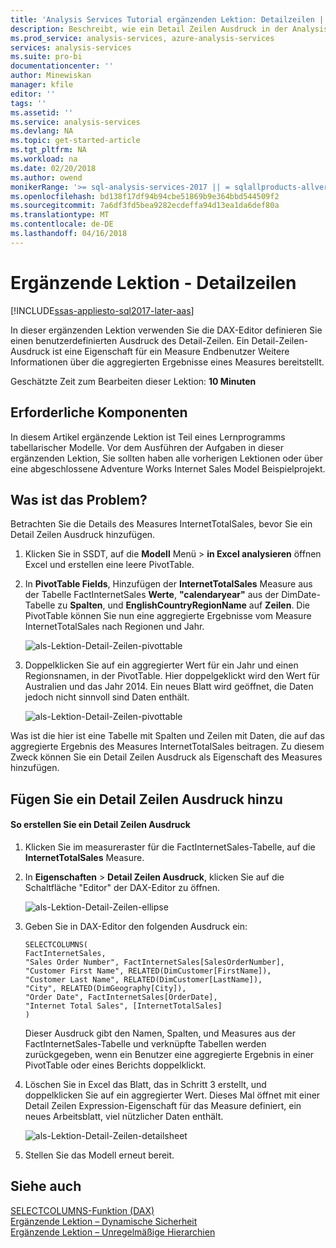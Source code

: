 ```yaml
---
title: 'Analysis Services Tutorial ergänzenden Lektion: Detailzeilen | Microsoft Docs'
description: Beschreibt, wie ein Detail Zeilen Ausdruck in der Analysis Services-Lernprogramm zu erstellen.
ms.prod_service: analysis-services, azure-analysis-services
services: analysis-services
ms.suite: pro-bi
documentationcenter: ''
author: Minewiskan
manager: kfile
editor: ''
tags: ''
ms.assetid: ''
ms.service: analysis-services
ms.devlang: NA
ms.topic: get-started-article
ms.tgt_pltfrm: NA
ms.workload: na
ms.date: 02/20/2018
ms.author: owend
monikerRange: '>= sql-analysis-services-2017 || = sqlallproducts-allversions'
ms.openlocfilehash: bd138f17df94b94cbe51869b9e364bbd544509f2
ms.sourcegitcommit: 7a6df3fd5bea9282ecdeffa94d13ea1da6def80a
ms.translationtype: MT
ms.contentlocale: de-DE
ms.lasthandoff: 04/16/2018
---
```

# <a name="supplemental-lesson---detail-rows"></a>Ergänzende Lektion - Detailzeilen

[!INCLUDE[ssas-appliesto-sql2017-later-aas](../../includes/ssas-appliesto-sql2017-later-aas.md)]

In dieser ergänzenden Lektion verwenden Sie die DAX-Editor definieren Sie einen benutzerdefinierten Ausdruck des Detail-Zeilen. Ein Detail-Zeilen-Ausdruck ist eine Eigenschaft für ein Measure Endbenutzer Weitere Informationen über die aggregierten Ergebnisse eines Measures bereitstellt. 
  
Geschätzte Zeit zum Bearbeiten dieser Lektion: **10 Minuten**  
  
## <a name="prerequisites"></a>Erforderliche Komponenten  

In diesem Artikel ergänzende Lektion ist Teil eines Lernprogramms tabellarischer Modelle. Vor dem Ausführen der Aufgaben in dieser ergänzenden Lektion, Sie sollten haben alle vorherigen Lektionen oder über eine abgeschlossene Adventure Works Internet Sales Model Beispielprojekt.  
  
## <a name="whats-the-issue"></a>Was ist das Problem?

Betrachten Sie die Details des Measures InternetTotalSales, bevor Sie ein Detail Zeilen Ausdruck hinzufügen.

1.  Klicken Sie in SSDT, auf die **Modell** Menü > **in Excel analysieren** öffnen Excel und erstellen eine leere PivotTable.
  
2.  In **PivotTable Fields**, Hinzufügen der **InternetTotalSales** Measure aus der Tabelle FactInternetSales **Werte**, **"calendaryear"** aus der DimDate-Tabelle zu **Spalten**, und **EnglishCountryRegionName** auf **Zeilen**. Die PivotTable können Sie nun eine aggregierte Ergebnisse vom Measure InternetTotalSales nach Regionen und Jahr. 

    ![als-Lektion-Detail-Zeilen-pivottable](../tutorial-tabular-1400/media/as-lesson-detail-rows-pivottable.png)

3. Doppelklicken Sie auf ein aggregierter Wert für ein Jahr und einen Regionsnamen, in der PivotTable. Hier doppelgeklickt wird den Wert für Australien und das Jahr 2014. Ein neues Blatt wird geöffnet, die Daten jedoch nicht sinnvoll sind Daten enthält.

    ![als-Lektion-Detail-Zeilen-pivottable](../tutorial-tabular-1400/media/as-lesson-detail-rows-sheet.png)
  
Was ist die hier ist eine Tabelle mit Spalten und Zeilen mit Daten, die auf das aggregierte Ergebnis des Measures InternetTotalSales beitragen. Zu diesem Zweck können Sie ein Detail Zeilen Ausdruck als Eigenschaft des Measures hinzufügen.

## <a name="add-a-detail-rows-expression"></a>Fügen Sie ein Detail Zeilen Ausdruck hinzu

#### <a name="to-create-a-detail-rows-expression"></a>So erstellen Sie ein Detail Zeilen Ausdruck 
  
1. Klicken Sie im measureraster für die FactInternetSales-Tabelle, auf die **InternetTotalSales** Measure. 

2. In **Eigenschaften** > **Detail Zeilen Ausdruck**, klicken Sie auf die Schaltfläche "Editor" der DAX-Editor zu öffnen.

    ![als-Lektion-Detail-Zeilen-ellipse](../tutorial-tabular-1400/media/as-lesson-detail-rows-ellipse.png)

3. Geben Sie in DAX-Editor den folgenden Ausdruck ein:

    ```
    SELECTCOLUMNS(
    FactInternetSales,
    "Sales Order Number", FactInternetSales[SalesOrderNumber],
    "Customer First Name", RELATED(DimCustomer[FirstName]),
    "Customer Last Name", RELATED(DimCustomer[LastName]),
    "City", RELATED(DimGeography[City]),
    "Order Date", FactInternetSales[OrderDate],
    "Internet Total Sales", [InternetTotalSales]
    )

    ```

    Dieser Ausdruck gibt den Namen, Spalten, und Measures aus der FactInternetSales-Tabelle und verknüpfte Tabellen werden zurückgegeben, wenn ein Benutzer eine aggregierte Ergebnis in einer PivotTable oder eines Berichts doppelklickt.

4. Löschen Sie in Excel das Blatt, das in Schritt 3 erstellt, und doppelklicken Sie auf ein aggregierter Wert. Dieses Mal öffnet mit einer Detail Zeilen Expression-Eigenschaft für das Measure definiert, ein neues Arbeitsblatt, viel nützlicher Daten enthält.

    ![als-Lektion-Detail-Zeilen-detailsheet](../tutorial-tabular-1400/media/as-lesson-detail-rows-detailsheet.png)

5. Stellen Sie das Modell erneut bereit.

  
## <a name="see-also"></a>Siehe auch  

[SELECTCOLUMNS-Funktion (DAX)](https://msdn.microsoft.com/library/mt761759.aspx)  
[Ergänzende Lektion – Dynamische Sicherheit](../tutorial-tabular-1400/as-supplemental-lesson-dynamic-security.md)  
[Ergänzende Lektion – Unregelmäßige Hierarchien](../tutorial-tabular-1400/as-supplemental-lesson-ragged-hierarchies.md)  
